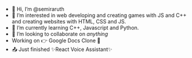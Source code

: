 - 👋 Hi, I’m @semiraruth
- 👀 I’m interested in web developing and creating games with JS and C++ and creating websites with HTML, CSS and JS.
- 🌱 I’m currently learning C++, Javascript and Python.
- 💞️ I’m looking to collaborate on *anything*
- Working on 👉 Google Docs Clone 🚀
- 📤 Just finished ✨React Voice Assistant✨
<!---
semiraruth/semiraruth is a ✨ special ✨ repository because its `README.md` (this file) appears on your GitHub profile.
You can click the Preview link to take a look at your changes.
--->
